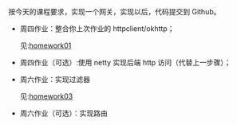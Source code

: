 按今天的课程要求，实现一个网关，实现以后，代码提交到 Github。

- 周四作业：整合你上次作业的 httpclient/okhttp；

  见:[homework01](./homework01)

- 周四作业（可选）:使用 netty 实现后端 http 访问（代替上一步骤）；

- 周六作业：实现过滤器

  见:[homework03](./homework03)

- 周六作业（可选）：实现路由

